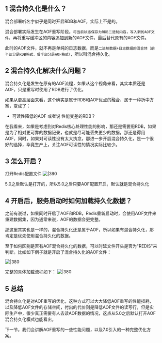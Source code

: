 ## 1 混合持久化是什么？

混合部署听名字似乎是同时开启RDB和AOF，实际上不是的。

混合部署实际发生在AOF重写阶段，`将当前状态保存为RDB二进制内容，写入新的AOF文件`，再将重写缓冲区的内容追加到新的AOF文件，最后替代原有的AOF文件。

此时的AOF文件，就不再是单纯的日志数据，而是`二进制数据+日志数据的混合体（前半部分是RDB格式，后半部分是AOF格式）`，所以叫混合持久化。

## 2 混合持久化解决什么问题？

混合持久化是发生在原有的AOF流程，如果从这个视角来看，其实本质还是AOF，只是重写时使用了RDB进行了优化。

如果从更高层面来看，这个确实是属于RDB和AOF优点的融合，属于一种折中方案，变成了：
- 可读性降低的AOF 或者说 性能变差的RDB？

在我看来，如果是考虑到对Redis核心处理性能的影响，那还是需要用RDB，如果是为了相对更可靠的数据记录，也就是尽可能丢失更少的数据，那还是得用AOF，同时，如果对可读性没有太大执念，那进一步开启混合持久化，是一个很好的选择，毕竟生产上，关注AOF可读性的情况实际比较少。

## 3 怎么开启？

打开Redis配置文件
![|380](https://my-obsidian-image.oss-cn-guangzhou.aliyuncs.com/2024/04/7212e53590384f68880ebb1f28a98fc5.png)

5.0之后默认是打开的，所以5.0之后只要AOF配置开启，默认就是混合持久化
## 4 开启后，服务启动时如何加载持久化数据？

之前有说过，如果同时开启了AOF和RDB，Redis重新启动时，会使用AOF文件来重建数据集，因为通常来说，AOF的数据会更完整。

那这里其实也是一样的，混合持久化还是属于AOF，所以如果有混合持久化，那肯定是优先使用混合持久化的数据。

至于如何区别是否有AOF混合持久化的数据，可以时延文件开头是否为"REDIS"来判断。比如如下例子就是开启了混合持久化的AOF文件：

![|380](https://my-obsidian-image.oss-cn-guangzhou.aliyuncs.com/2024/04/1b9531ec7ab4952d54cec76f8a9547eb.png)

完整的具体加载流程如下：
![|380](https://my-obsidian-image.oss-cn-guangzhou.aliyuncs.com/2024/04/dbaab53e52b4b236591098392adcd8a3.png)

## 5 总结

混合持久化是对AOF重写的优化，这种方式可以大大降低AOF重写的性能损耗，以及降低AOF文件的存储空间，付出的代价则是降低AOF文件的读写行，但是实际生产中，很少真正需要有人去读AOF数据的情况，这点从5.0之后默认打开AOF混合持久化模式也能看出。

下一节，我们会讲解AOF重写的一些性能问题，以及7.0引入的一种完整优化方案。
